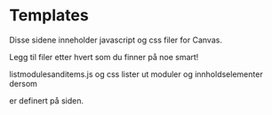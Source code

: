 # Templates
Disse sidene inneholder javascript og css filer for Canvas.

Legg til filer etter hvert som du finner på noe smart!

listmodulesanditems.js og css lister ut moduler og innholdselementer dersom <div id="mittdesign"/> er definert på siden.

